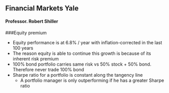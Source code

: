 ## Financial Markets Yale

#### Professor. Robert Shiller

###Equity premium 

- Equity performance is at 6.8% / year with inflation-corrected in the last 100 years
- The reason equity is able to continue this growth is because of its inherent risk premium
- 100% bond portfolio carries same risk vs 50% stock + 50% bond. Therefore never trade 100% bond
- Sharpe ratio for a portfolio is constant along the tangency line
	- A portfolio manager is only outperforming if he has a greater Sharpe ratio 


